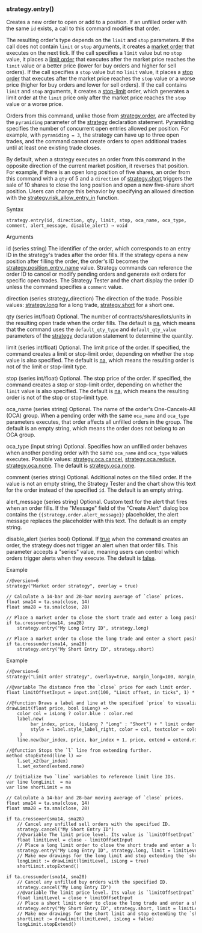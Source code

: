 ### strategy.entry()

Creates a new order to open or add to a position. If an unfilled order with the same `id` exists, a call to this command modifies that order.

The resulting order's type depends on the `limit` and `stop` parameters. If the call does not contain `limit` or `stop` arguments, it creates a [market order](https://www.tradingview.com/pine-script-docs/concepts/strategies/#market-orders) that executes on the next tick. If the call specifies a `limit` value but no `stop` value, it places a [limit order](https://www.tradingview.com/pine-script-docs/concepts/strategies/#limit-orders) that executes after the market price reaches the `limit` value or a better price (lower for buy orders and higher for sell orders). If the call specifies a `stop` value but no `limit` value, it places a [stop order](https://www.tradingview.com/pine-script-docs/concepts/strategies/#stop-and-stop-limit-orders) that executes after the market price reaches the `stop` value or a worse price (higher for buy orders and lower for sell orders). If the call contains `limit` and `stop` arguments, it creates a [stop-limit](https://www.tradingview.com/pine-script-docs/concepts/strategies/#stop-and-stop-limit-orders) order, which generates a limit order at the `limit` price only after the market price reaches the `stop` value or a worse price.

Orders from this command, unlike those from [strategy.order](#fun_strategy.order), are affected by the `pyramiding` parameter of the [strategy](#fun_strategy) declaration statement. Pyramiding specifies the number of concurrent open entries allowed per position. For example, with `pyramiding = 3`, the strategy can have up to three open trades, and the command cannot create orders to open additional trades until at least one existing trade closes.

By default, when a strategy executes an order from this command in the opposite direction of the current market position, it reverses that position. For example, if there is an open long position of five shares, an order from this command with a `qty` of 5 and a `direction` of [strategy.short](#const_strategy.short) triggers the sale of 10 shares to close the long position and open a new five-share short position. Users can change this behavior by specifying an allowed direction with the [strategy.risk\_allow\_entry\_in](#fun_strategy.risk_allow_entry_in) function.

Syntax

```
strategy.entry(id, direction, qty, limit, stop, oca_name, oca_type, comment, alert_message, disable_alert) → void
```

Arguments

id (series string) The identifier of the order, which corresponds to an entry ID in the strategy's trades after the order fills. If the strategy opens a new position after filling the order, the order's ID becomes the [strategy.position\_entry\_name](#var_strategy.position_entry_name) value. Strategy commands can reference the order ID to cancel or modify pending orders and generate exit orders for specific open trades. The Strategy Tester and the chart display the order ID unless the command specifies a `comment` value.

direction (series strategy\_direction) The direction of the trade. Possible values: [strategy.long](#const_strategy.long) for a long trade, [strategy.short](#const_strategy.short) for a short one.

qty (series int/float) Optional. The number of contracts/shares/lots/units in the resulting open trade when the order fills. The default is [na](#var_na), which means that the command uses the `default_qty_type` and `default_qty_value` parameters of the [strategy](#fun_strategy) declaration statement to determine the quantity.

limit (series int/float) Optional. The limit price of the order. If specified, the command creates a limit or stop-limit order, depending on whether the `stop` value is also specified. The default is [na](#var_na), which means the resulting order is not of the limit or stop-limit type.

stop (series int/float) Optional. The stop price of the order. If specified, the command creates a stop or stop-limit order, depending on whether the `limit` value is also specified. The default is [na](#var_na), which means the resulting order is not of the stop or stop-limit type.

oca\_name (series string) Optional. The name of the order's One-Cancels-All (OCA) group. When a pending order with the same `oca_name` and `oca_type` parameters executes, that order affects all unfilled orders in the group. The default is an empty string, which means the order does not belong to an OCA group.

oca\_type (input string) Optional. Specifies how an unfilled order behaves when another pending order with the same `oca_name` and `oca_type` values executes. Possible values: [strategy.oca.cancel](#const_strategy.oca.cancel), [strategy.oca.reduce](#const_strategy.oca.reduce), [strategy.oca.none](#const_strategy.oca.none). The default is [strategy.oca.none](#const_strategy.oca.none).

comment (series string) Optional. Additional notes on the filled order. If the value is not an empty string, the Strategy Tester and the chart show this text for the order instead of the specified `id`. The default is an empty string.

alert\_message (series string) Optional. Custom text for the alert that fires when an order fills. If the "Message" field of the "Create Alert" dialog box contains the `{{strategy.order.alert_message}}` placeholder, the alert message replaces the placeholder with this text. The default is an empty string.

disable\_alert (series bool) Optional. If [true](#const_true) when the command creates an order, the strategy does not trigger an alert when that order fills. This parameter accepts a "series" value, meaning users can control which orders trigger alerts when they execute. The default is [false](#const_false).

Example

```
//@version=6  
strategy("Market order strategy", overlay = true)  
  
// Calculate a 14-bar and 28-bar moving average of `close` prices.  
float sma14 = ta.sma(close, 14)  
float sma28 = ta.sma(close, 28)  
  
// Place a market order to close the short trade and enter a long position when `sma14` crosses over `sma28`.  
if ta.crossover(sma14, sma28)  
    strategy.entry("My Long Entry ID", strategy.long)  
  
// Place a market order to close the long trade and enter a short position when `sma14` crosses under `sma28`.  
if ta.crossunder(sma14, sma28)  
    strategy.entry("My Short Entry ID", strategy.short)
```

Example

```
//@version=6  
strategy("Limit order strategy", overlay=true, margin_long=100, margin_short=100)  
  
//@variable The distance from the `close` price for each limit order.  
float limitOffsetInput = input.int(100, "Limit offset, in ticks", 1) * syminfo.mintick  
  
//@function Draws a label and line at the specified `price` to visualize a limit order's level.  
drawLimit(float price, bool isLong) =>  
    color col = isLong ? color.blue : color.red  
    label.new(  
         bar_index, price, (isLong ? "Long" : "Short") + " limit order created",  
         style = label.style_label_right, color = col, textcolor = color.white  
     )  
    line.new(bar_index, price, bar_index + 1, price, extend = extend.right, style = line.style_dashed, color = col)  
  
//@function Stops the `l` line from extending further.  
method stopExtend(line l) =>  
    l.set_x2(bar_index)  
    l.set_extend(extend.none)  
  
// Initialize two `line` variables to reference limit line IDs.  
var line longLimit  = na  
var line shortLimit = na  
  
// Calculate a 14-bar and 28-bar moving average of `close` prices.  
float sma14 = ta.sma(close, 14)  
float sma28 = ta.sma(close, 28)  
  
if ta.crossover(sma14, sma28)  
    // Cancel any unfilled sell orders with the specified ID.  
    strategy.cancel("My Short Entry ID")  
    //@variable The limit price level. Its value is `limitOffsetInput` ticks below the current `close`.  
    float limitLevel = close - limitOffsetInput  
    // Place a long limit order to close the short trade and enter a long position at the `limitLevel`.  
    strategy.entry("My Long Entry ID", strategy.long, limit = limitLevel)  
    // Make new drawings for the long limit and stop extending the `shortLimit` line.  
    longLimit := drawLimit(limitLevel, isLong = true)  
    shortLimit.stopExtend()  
  
if ta.crossunder(sma14, sma28)  
    // Cancel any unfilled buy orders with the specified ID.  
    strategy.cancel("My Long Entry ID")  
    //@variable The limit price level. Its value is `limitOffsetInput` ticks above the current `close`.  
    float limitLevel = close + limitOffsetInput  
    // Place a short limit order to close the long trade and enter a short position at the `limitLevel`.  
    strategy.entry("My Short Entry ID", strategy.short, limit = limitLevel)  
    // Make new drawings for the short limit and stop extending the `shortLimit` line.  
    shortLimit := drawLimit(limitLevel, isLong = false)  
    longLimit.stopExtend()
```
